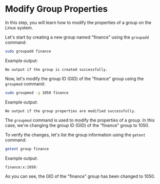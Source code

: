 # Modify Group Properties

In this step, you will learn how to modify the properties of a group on the Linux system.

Let's start by creating a new group named "finance" using the `groupadd` command:

```bash
sudo groupadd finance
```

Example output:

```
No output if the group is created successfully.
```

Now, let's modify the group ID (GID) of the "finance" group using the `groupmod` command:

```bash
sudo groupmod -g 1050 finance
```

Example output:

```
No output if the group properties are modified successfully.
```

The `groupmod` command is used to modify the properties of a group. In this case, we're changing the group ID (GID) of the "finance" group to 1050.

To verify the changes, let's list the group information using the `getent` command:

```bash
getent group finance
```

Example output:

```
finance:x:1050:
```

As you can see, the GID of the "finance" group has been changed to 1050.
